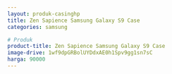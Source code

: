 ```yaml
---
layout: produk-casinghp
title: Zen Sapience Samsung Galaxy S9 Case
categories: samsung

# Produk
product-title: Zen Sapience Samsung Galaxy S9 Case
image-drive: 1wf9dpGRBolUYDdxAE0h1Spv9gg1sn7sC
harga: 90000
---
```

